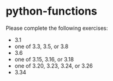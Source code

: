 # python-functions

Please complete the following exercises:

* 3.1 
* one of 3.3, 3.5, or 3.8
* 3.6
* one of 3.15, 3.16, or 3.18
* one of 3.20, 3.23, 3.24, or 3.26
* 3.34
